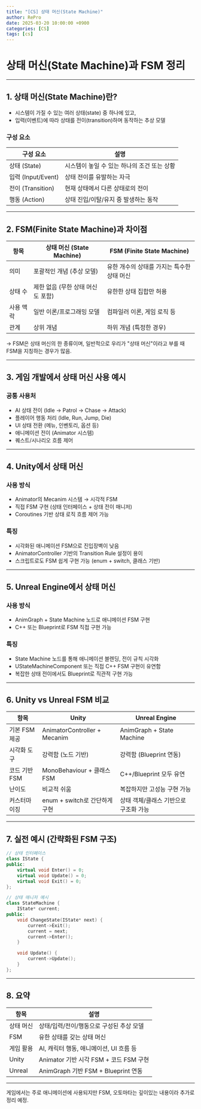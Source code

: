 ```yaml
---
title: "[CS] 상태 머신(State Machine)"
author: RePro
date: 2025-03-20 10:00:00 +0900
categories: [CS]
tags: [cs]
---
```


# 상태 머신(State Machine)과 FSM 정리

---

## 1. 상태 머신(State Machine)란?

- 시스템이 가질 수 있는 여러 상태(state) 중 하나에 있고,
- 입력(이벤트)에 따라 상태를 전이(transition)하며 동작하는 추상 모델

### 구성 요소

| 구성 요소 | 설명 |
|-----------|------|
| 상태 (State) | 시스템이 놓일 수 있는 하나의 조건 또는 상황 |
| 입력 (Input/Event) | 상태 전이를 유발하는 자극 |
| 전이 (Transition) | 현재 상태에서 다른 상태로의 전이 |
| 행동 (Action) | 상태 진입/이탈/유지 중 발생하는 동작 |

---

## 2. FSM(Finite State Machine)과 차이점

| 항목 | 상태 머신 (State Machine) | FSM (Finite State Machine) |
|------|---------------------------|-----------------------------|
| 의미 | 포괄적인 개념 (추상 모델) | 유한 개수의 상태를 가지는 특수한 상태 머신 |
| 상태 수 | 제한 없음 (무한 상태 머신도 포함) | 유한한 상태 집합만 허용 |
| 사용 맥락 | 일반 이론/프로그래밍 모델 | 컴파일러 이론, 게임 로직 등 |
| 관계 | 상위 개념 | 하위 개념 (특정한 경우) |

→ FSM은 상태 머신의 한 종류이며, 일반적으로 우리가 "상태 머신"이라고 부를 때 FSM을 지칭하는 경우가 많음.

---

## 3. 게임 개발에서 상태 머신 사용 예시

### 공통 사용처

- AI 상태 전이 (Idle → Patrol → Chase → Attack)
- 플레이어 행동 처리 (Idle, Run, Jump, Die)
- UI 상태 전환 (메뉴, 인벤토리, 옵션 등)
- 애니메이션 전이 (Animator 시스템)
- 퀘스트/시나리오 흐름 제어

---

## 4. Unity에서 상태 머신

### 사용 방식

- Animator의 Mecanim 시스템 → 시각적 FSM
- 직접 FSM 구현 (상태 인터페이스 + 상태 전이 매니저)
- Coroutines 기반 상태 로직 흐름 제어 가능

### 특징

- 시각화된 애니메이션 FSM으로 진입장벽이 낮음
- AnimatorController 기반의 Transition Rule 설정이 용이
- 스크립트로도 FSM 쉽게 구현 가능 (enum + switch, 클래스 기반)

---

## 5. Unreal Engine에서 상태 머신

### 사용 방식

- AnimGraph + State Machine 노드로 애니메이션 FSM 구현
- C++ 또는 Blueprint로 FSM 직접 구현 가능

### 특징

- State Machine 노드를 통해 애니메이션 블렌딩, 전이 규칙 시각화
- UStateMachineComponent 또는 직접 C++ FSM 구현이 유연함
- 복잡한 상태 전이에서도 Blueprint로 직관적 구현 가능

---

## 6. Unity vs Unreal FSM 비교

| 항목 | Unity | Unreal Engine |
|------|-------|---------------|
| 기본 FSM 제공 | AnimatorController + Mecanim | AnimGraph + State Machine |
| 시각화 도구 | 강력함 (노드 기반) | 강력함 (Blueprint 연동) |
| 코드 기반 FSM | MonoBehaviour + 클래스 FSM | C++/Blueprint 모두 유연 |
| 난이도 | 비교적 쉬움 | 복잡하지만 고성능 구현 가능 |
| 커스터마이징 | enum + switch로 간단하게 구현 | 상태 객체/클래스 기반으로 구조화 가능 |

---

## 7. 실전 예시 (간략화된 FSM 구조)

```cpp
// 상태 인터페이스
class IState {
public:
    virtual void Enter() = 0;
    virtual void Update() = 0;
    virtual void Exit() = 0;
};

// 상태 매니저 예시
class StateMachine {
    IState* current;
public:
    void ChangeState(IState* next) {
        current->Exit();
        current = next;
        current->Enter();
    }

    void Update() {
        current->Update();
    }
};
```

---

## 8. 요약

| 항목 | 설명 |
|------|------|
| 상태 머신 | 상태/입력/전이/행동으로 구성된 추상 모델 |
| FSM | 유한 상태를 갖는 상태 머신 |
| 게임 활용 | AI, 캐릭터 행동, 애니메이션, UI 흐름 등 |
| Unity | Animator 기반 시각 FSM + 코드 FSM 구현 |
| Unreal | AnimGraph 기반 FSM + Blueprint 연동 |

---

게임에서는 주로 애니메이션에 사용되지만 FSM, 오토마타는 깊이있는 내용이라 추가로 정리 예정.

